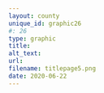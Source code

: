 ```yaml
---
layout: county 
unique_id: graphic26
#: 26
type: graphic
title: 
alt_text: 
url: 
filename: titlepage5.png
date: 2020-06-22
---
```

